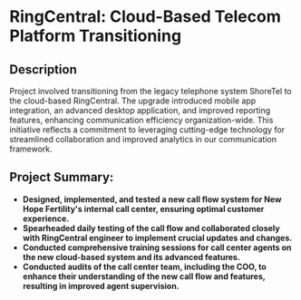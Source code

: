 <h1>RingCentral: Cloud-Based Telecom Platform Transitioning </h1>


<h2>Description</h2>
Project involved transitioning from the legacy telephone system ShoreTel to the cloud-based RingCentral. The upgrade introduced mobile app integration, an advanced desktop application, and improved reporting features, enhancing communication efficiency organization-wide. This initiative reflects a commitment to leveraging cutting-edge technology for streamlined collaboration and improved analytics in our communication framework.
<br />


<h2>Project Summary:</h2>

- <b>Designed, implemented, and tested a new call flow system for New Hope Fertility's internal call center, ensuring optimal customer experience.</b>
- <b>Spearheaded daily testing of the call flow and collaborated closely with RingCentral engineer to implement crucial updates and changes.</b>
- <b>Conducted comprehensive training sessions for call center agents on the new cloud-based system and its advanced features.</b>
- <b>Conducted audits of the call center team, including the COO, to enhance their understanding of the new call flow and features, resulting in improved agent supervision.</b>
